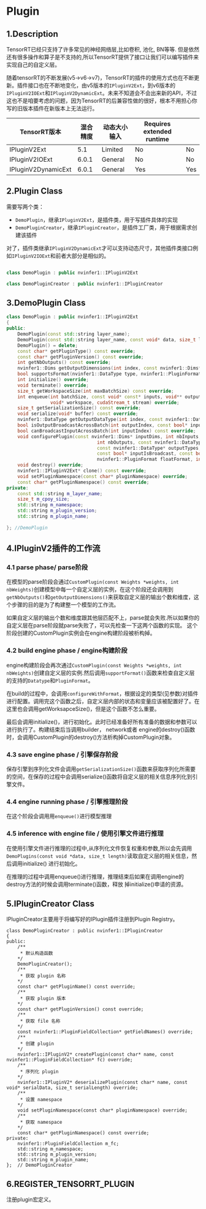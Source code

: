 # Plugin

## 1.Description

TensorRT已经只支持了许多常见的神经网络层,比如卷积, 池化, BN等等. 但是依然还有很多操作和算子是不支持的,所以TensorRT提供了接口让我们可以编写插件来实现自己的自定义层。

随着tensorRT的不断发展(v5->v6->v7)，TensorRT的插件的使用方式也在不断更新。插件接口也在不断地变化，由v5版本的`IPluginV2Ext`，到v6版本的`IPluginV2IOExt`和`IPluginV2DynamicExt`。未来不知道会不会出来新的API，不过这也不是咱要考虑的问题，因为TensorRT的后兼容性做的很好，根本不用担心你写的旧版本插件在新版本上无法运行。

| TensorRT版本        | 混合精度 | 动态大小输入 | Requires extended runtime |      |
| ------------------- | -------- | ------------ | ------------------------- | ---- |
| IPluginV2Ext        | 5.1      | Limited      | No                        | No   |
| IPluginV2IOExt      | 6.0.1    | General      | No                        | No   |
| IPluginV2DynamicExt | 6.0.1    | General      | Yes                       | Yes  |

## 2.Plugin Class

需要写两个类：

- `DemoPlugin`，继承`IPluginV2Ext`，是插件类，用于写插件具体的实现
- `DemoPluginCreator`，继承`IPluginCreator`，是插件工厂类，用于根据需求创建该插件

对了，插件类继承`IPluginV2DynamicExt`才可以支持动态尺寸，其他插件类接口例如`IPluginV2IOExt`和前者大部分是相似的。

```cpp

class DemoPlugin : public nvinfer1::IPluginV2Ext

class DemoPluginCreator : public nvinfer1::IPluginCreator
```

## 3.DemoPlugin Class

```C++
class DemoPlugin : public nvinfer1::IPluginV2Ext
{
public:
    DemoPlugin(const std::string layer_name);
    DemoPlugin(const std::string layer_name, const void* data, size_t length);
    DemoPlugin() = delete;
    const char* getPluginType() const override;
    const char* getPluginVersion() const override;
    int getNbOutputs() const override;
    nvinfer1::Dims getOutputDimensions(int index, const nvinfer1::Dims* inputs, int nbInputDims) override;
    bool supportsFormat(nvinfer1::DataType type, nvinfer1::PluginFormat format) const override;
    int initialize() override;
    void terminate() override;
    size_t getWorkspaceSize(int maxBatchSize) const override;
    int enqueue(int batchSize, const void* const* inputs, void** outputs, 
                void* workspace, cudaStream_t stream) override;  
    size_t getSerializationSize() const override;
    void serialize(void* buffer) const override;
    nvinfer1::DataType getOutputDataType(int index, const nvinfer1::DataType* inputTypes, int nbInputs) const override;
    bool isOutputBroadcastAcrossBatch(int outputIndex, const bool* inputIsBroadcasted, int nbInputs) const override;
    bool canBroadcastInputAcrossBatch(int inputIndex) const override;
    void configurePlugin(const nvinfer1::Dims* inputDims, int nbInputs, const nvinfer1::Dims* outputDims,
                                 int nbOutputs, const nvinfer1::DataType* inputTypes, 
                                 const nvinfer1::DataType* outputTypes,
                                 const bool* inputIsBroadcast, const bool* outputIsBroadcast, 
                                 nvinfer1::PluginFormat floatFormat, int maxBatchSize) override;
    void destroy() override;
    nvinfer1::IPluginV2Ext* clone() const override;
    void setPluginNamespace(const char* pluginNamespace) override;
    const char* getPluginNamespace() const override;
private:
    const std::string m_layer_name;
    size_t m_cpoy_size;
    std::string m_namespace;
    std::string m_plugin_version;
    std::string m_plugin_name;
    
}; //DemoPlugin
```

## 4.IPluginV2插件的工作流

### 4.1 parse phase/ parse阶段

在模型的parse阶段会通过`CustomPlugin(const Weights *weights, int nbWeights)`创建模型中每一个自定义层的实例，在这个阶段还会调用到`getNbOutputs()`和`getOutputDimensions()`来获取自定义层的输出个数和维度，这个步骤的目的是为了构建整一个模型的工作流。

如果自定义层的输出个数和维度跟其他层匹配不上，parse就会失败.所以如果你的自定义层在parse阶段就parse失败了，可以先检查一下这两个函数的实现。 这个阶段创建的CustomPlugin实例会在engine构建阶段被析构掉。

### 4.2 build engine phase / engine构建阶段

engine构建阶段会再次通过`CustomPlugin(const Weights *weights, int nbWeights)`创建自定义层的实例.然后调用`supportFormat()`函数来检查自定义层的支持的`Datatype`和`PluginFormat`。

 在build的过程中，会调用`configureWithFormat`，根据设定的类型(见参数)对插件进行配置。调用完这个函数之后，自定义层内部的状态和变量应该被配置好了。在这里也会调用getWorksapceSize()，但是这个函数不怎么重要。

最后会调用initialize()，进行初始化。此时已经准备好所有准备的数据和参数可以进行执行了。构建结束后当调用builder， network或者 engine的destroy()函数时，会调用CustomPlugin的destroy()方法析构掉CustomPlugin对象。

### 4.3 save engine phase / 引擎保存阶段

保存引擎到序列化文件会调用`getSerializationSize()`函数来获取序列化所需要的空间，在保存的过程中会调用serialize()函数将自定义层的相关信息序列化到引擎文件。

### 4.4 engine running phase / 引擎推理阶段

在这个阶段会调用用`enqueue()`进行模型推理

### 4.5  inference with engine file / 使用引擎文件进行推理

在使用引擎文件进行推理的过程中,从序列化文件恢复权重和参数,所以会先调用`DemoPlugins(const void *data, size_t length)`读取自定义层的相关信息，然后调用initialize() 进行初始化。

在推理的过程中调用enqueue()进行推理，推理结束后如果在调用engine的destroy方法的时候会调用terminate()函数，释放 掉initialize()申请的资源。

## 5.IPluginCreator Class

IPluginCreator主要用于将编写好的IPlugin插件注册到Plugin Registry。

```C+
class DemoPluginCreator : public nvinfer1::IPluginCreator
{
public:
    /**
     * 默认构造函数
    */
    DemoPluginCreator();
    /**
     * 获取 plugin 名称
    */
    const char* getPluginName() const override;
    /**
     * 获取 plugin 版本
    */
    const char* getPluginVersion() const override;
    /**
     * 获取 file 名称
    */
    const nvinfer1::PluginFieldCollection* getFieldNames() override;
    /**
     * 创建 plugin
    */
    nvinfer1::IPluginV2* createPlugin(const char* name, const nvinfer1::PluginFieldCollection* fc) override;
    /**
     * 序列化 plugin
    */
    nvinfer1::IPluginV2* deserializePlugin(const char* name, const void* serialData, size_t serialLength) override;
    /**
     * 设置 namespace
    */
    void setPluginNamespace(const char* pluginNamespace) override;
    /**
     * 获取 namespace
    */
    const char* getPluginNamespace() const override;
private:
    nvinfer1::PluginFieldCollection m_fc;
    std::string m_namespace;
    std::string m_plugin_version;
    std::string m_plugin_name;
};  // DemoPluginCreator
```

## 6.REGISTER_TENSORRT_PLUGIN

注册plugin宏定义。